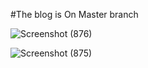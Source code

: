 #The blog is On Master branch


![Screenshot (876)](https://github.com/waquar-az/Waquar_blog/assets/106869966/9e37853e-df87-4536-9c3d-4dae27c3f31c)

![Screenshot (875)](https://github.com/waquar-az/Waquar_blog/assets/106869966/2927f516-d9c4-4848-b988-60f03c21447e)
